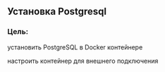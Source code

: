 ## Установка Postgresql

### Цель:

установить PostgreSQL в Docker контейнере

настроить контейнер для внешнего подключения
